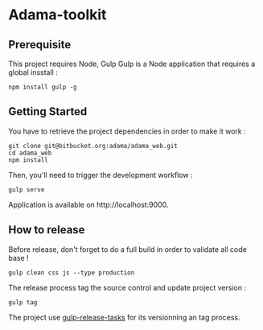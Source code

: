 # Adama-toolkit

## Prerequisite

This project requires Node, Gulp
Gulp is a Node application that requires a global insstall :

	npm install gulp -g



## Getting Started

You have to retrieve the project dependencies in order to make it work :

	git clone git@bitbucket.org:adama/adama_web.git
	cd adama_web
	npm install

Then, you'll need to trigger the development workflow :

	gulp serve  

Application is available on http://localhost:9000.



## How to release

Before release, don't forget to do a full build in order to validate all code base !

	gulp clean css js --type production

The release process tag the source control and update project version :

	gulp tag

The project use [gulp-release-tasks](https://www.npmjs.com/package/gulp-release-tasks) for its versionning an tag process.
